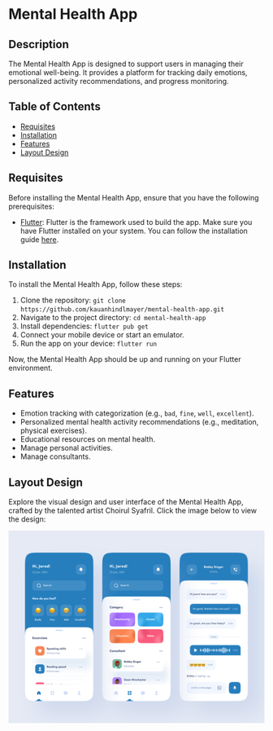 # Mental Health App

## Description

The Mental Health App is designed to support users in managing their emotional well-being. It provides a platform for tracking daily emotions, personalized activity recommendations, and progress monitoring.

## Table of Contents

- [Requisites](#requisites)
- [Installation](#installation)
- [Features](#features)
- [Layout Design](#layout-design)

## Requisites

Before installing the Mental Health App, ensure that you have the following prerequisites:

- [Flutter](https://flutter.dev/): Flutter is the framework used to build the app. Make sure you have Flutter installed on your system. You can follow the installation guide [here](https://flutter.dev/docs/get-started/install).

## Installation

To install the Mental Health App, follow these steps:

1. Clone the repository: `git clone https://github.com/kauanhindlmayer/mental-health-app.git`
2. Navigate to the project directory: `cd mental-health-app`
3. Install dependencies: `flutter pub get`
4. Connect your mobile device or start an emulator.
5. Run the app on your device: `flutter run`

Now, the Mental Health App should be up and running on your Flutter environment.

## Features

- Emotion tracking with categorization (e.g., `bad`, `fine`, `well`, `excellent`).
- Personalized mental health activity recommendations (e.g., meditation, physical exercises).
- Educational resources on mental health.
- Manage personal activities.
- Manage consultants.

## Layout Design

Explore the visual design and user interface of the Mental Health App, crafted by the talented artist Choirul Syafril. Click the image below to view the design:

[![Mental Health App Design](./assets/mental-health-app-dribble.png)](https://dribbble.com/shots/15002657-Mental-Health-App/attachments/6724284?mode=media)
